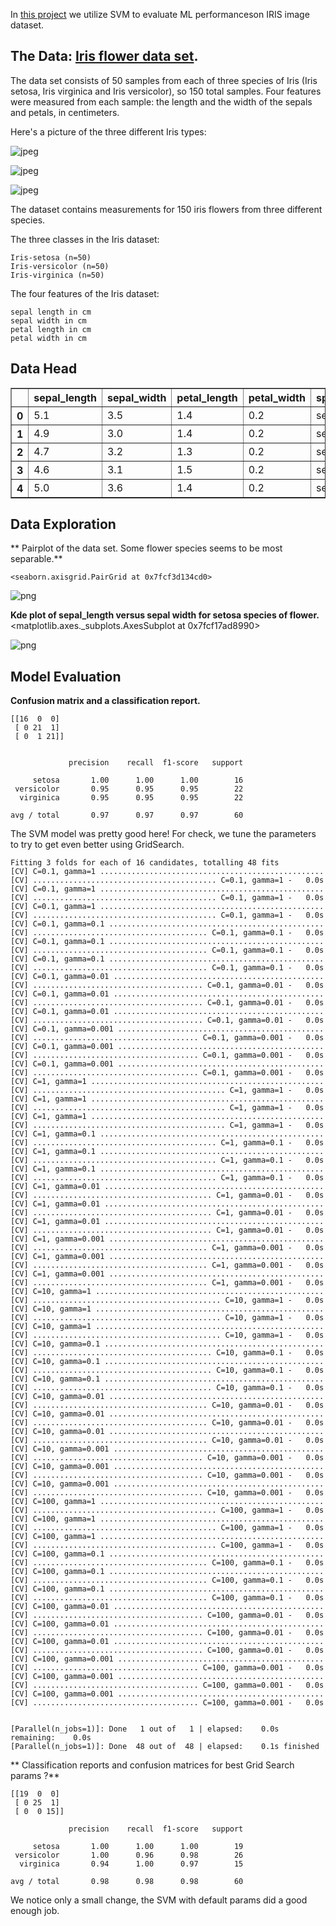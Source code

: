 In [this project](https://github.com/mbastola/machine-learning-in-python/tree/master/SVM/iris-dataset) we utilize SVM to evaluate ML performanceson IRIS image dataset.
 

## The Data: [Iris flower data set](http://en.wikipedia.org/wiki/Iris_flower_data_set). 

The data set consists of 50 samples from each of three species of Iris (Iris setosa, Iris virginica and Iris versicolor), so 150 total samples. Four features were measured from each sample: the length and the width of the sepals and petals, in centimeters.

Here's a picture of the three different Iris types:

![jpeg](https://github.com/mbastola/machine-learning-in-python/blob/master/SVM/iris-dataset/output_1_0.jpeg)

![jpeg](https://github.com/mbastola/machine-learning-in-python/blob/master/SVM/iris-dataset/output_2_0.jpeg)

![jpeg](https://github.com/mbastola/machine-learning-in-python/blob/master/SVM/iris-dataset/output_3_0.jpeg)


The dataset contains measurements for 150 iris flowers from three different species.

The three classes in the Iris dataset:

    Iris-setosa (n=50)
    Iris-versicolor (n=50)
    Iris-virginica (n=50)

The four features of the Iris dataset:

    sepal length in cm
    sepal width in cm
    petal length in cm
    petal width in cm

## Data Head

<div>
<table border="1" class="dataframe">
  <thead>
    <tr style="text-align: right;">
      <th></th>
      <th>sepal_length</th>
      <th>sepal_width</th>
      <th>petal_length</th>
      <th>petal_width</th>
      <th>species</th>
    </tr>
  </thead>
  <tbody>
    <tr>
      <th>0</th>
      <td>5.1</td>
      <td>3.5</td>
      <td>1.4</td>
      <td>0.2</td>
      <td>setosa</td>
    </tr>
    <tr>
      <th>1</th>
      <td>4.9</td>
      <td>3.0</td>
      <td>1.4</td>
      <td>0.2</td>
      <td>setosa</td>
    </tr>
    <tr>
      <th>2</th>
      <td>4.7</td>
      <td>3.2</td>
      <td>1.3</td>
      <td>0.2</td>
      <td>setosa</td>
    </tr>
    <tr>
      <th>3</th>
      <td>4.6</td>
      <td>3.1</td>
      <td>1.5</td>
      <td>0.2</td>
      <td>setosa</td>
    </tr>
    <tr>
      <th>4</th>
      <td>5.0</td>
      <td>3.6</td>
      <td>1.4</td>
      <td>0.2</td>
      <td>setosa</td>
    </tr>
  </tbody>
</table>
</div>


## Data Exploration

** Pairplot of the data set. Some flower species seems to be most separable.**

    <seaborn.axisgrid.PairGrid at 0x7fcf3d134cd0>


![png](output_9_1.png)


**Kde plot of sepal_length versus sepal width for setosa species of flower.**
    <matplotlib.axes._subplots.AxesSubplot at 0x7fcf17ad8990>




![png](output_11_1.png)


## Model Evaluation

**Confusion matrix and a classification report.**

    [[16  0  0]
     [ 0 21  1]
     [ 0  1 21]]


                 precision    recall  f1-score   support
    
         setosa       1.00      1.00      1.00        16
     versicolor       0.95      0.95      0.95        22
      virginica       0.95      0.95      0.95        22
    
    avg / total       0.97      0.97      0.97        60
    


The SVM model was pretty good here! For check, we tune the parameters to try to get even better using GridSearch.

    Fitting 3 folds for each of 16 candidates, totalling 48 fits
    [CV] C=0.1, gamma=1 ..................................................
    [CV] ......................................... C=0.1, gamma=1 -   0.0s
    [CV] C=0.1, gamma=1 ..................................................
    [CV] ......................................... C=0.1, gamma=1 -   0.0s
    [CV] C=0.1, gamma=1 ..................................................
    [CV] ......................................... C=0.1, gamma=1 -   0.0s
    [CV] C=0.1, gamma=0.1 ................................................
    [CV] ....................................... C=0.1, gamma=0.1 -   0.0s
    [CV] C=0.1, gamma=0.1 ................................................
    [CV] ....................................... C=0.1, gamma=0.1 -   0.0s
    [CV] C=0.1, gamma=0.1 ................................................
    [CV] ....................................... C=0.1, gamma=0.1 -   0.0s
    [CV] C=0.1, gamma=0.01 ...............................................
    [CV] ...................................... C=0.1, gamma=0.01 -   0.0s
    [CV] C=0.1, gamma=0.01 ...............................................
    [CV] ...................................... C=0.1, gamma=0.01 -   0.0s
    [CV] C=0.1, gamma=0.01 ...............................................
    [CV] ...................................... C=0.1, gamma=0.01 -   0.0s
    [CV] C=0.1, gamma=0.001 ..............................................
    [CV] ..................................... C=0.1, gamma=0.001 -   0.0s
    [CV] C=0.1, gamma=0.001 ..............................................
    [CV] ..................................... C=0.1, gamma=0.001 -   0.0s
    [CV] C=0.1, gamma=0.001 ..............................................
    [CV] ..................................... C=0.1, gamma=0.001 -   0.0s
    [CV] C=1, gamma=1 ....................................................
    [CV] ........................................... C=1, gamma=1 -   0.0s
    [CV] C=1, gamma=1 ....................................................
    [CV] ........................................... C=1, gamma=1 -   0.0s
    [CV] C=1, gamma=1 ....................................................
    [CV] ........................................... C=1, gamma=1 -   0.0s
    [CV] C=1, gamma=0.1 ..................................................
    [CV] ......................................... C=1, gamma=0.1 -   0.0s
    [CV] C=1, gamma=0.1 ..................................................
    [CV] ......................................... C=1, gamma=0.1 -   0.0s
    [CV] C=1, gamma=0.1 ..................................................
    [CV] ......................................... C=1, gamma=0.1 -   0.0s
    [CV] C=1, gamma=0.01 .................................................
    [CV] ........................................ C=1, gamma=0.01 -   0.0s
    [CV] C=1, gamma=0.01 .................................................
    [CV] ........................................ C=1, gamma=0.01 -   0.0s
    [CV] C=1, gamma=0.01 .................................................
    [CV] ........................................ C=1, gamma=0.01 -   0.0s
    [CV] C=1, gamma=0.001 ................................................
    [CV] ....................................... C=1, gamma=0.001 -   0.0s
    [CV] C=1, gamma=0.001 ................................................
    [CV] ....................................... C=1, gamma=0.001 -   0.0s
    [CV] C=1, gamma=0.001 ................................................
    [CV] ....................................... C=1, gamma=0.001 -   0.0s
    [CV] C=10, gamma=1 ...................................................
    [CV] .......................................... C=10, gamma=1 -   0.0s
    [CV] C=10, gamma=1 ...................................................
    [CV] .......................................... C=10, gamma=1 -   0.0s
    [CV] C=10, gamma=1 ...................................................
    [CV] .......................................... C=10, gamma=1 -   0.0s
    [CV] C=10, gamma=0.1 .................................................
    [CV] ........................................ C=10, gamma=0.1 -   0.0s
    [CV] C=10, gamma=0.1 .................................................
    [CV] ........................................ C=10, gamma=0.1 -   0.0s
    [CV] C=10, gamma=0.1 .................................................
    [CV] ........................................ C=10, gamma=0.1 -   0.0s
    [CV] C=10, gamma=0.01 ................................................
    [CV] ....................................... C=10, gamma=0.01 -   0.0s
    [CV] C=10, gamma=0.01 ................................................
    [CV] ....................................... C=10, gamma=0.01 -   0.0s
    [CV] C=10, gamma=0.01 ................................................
    [CV] ....................................... C=10, gamma=0.01 -   0.0s
    [CV] C=10, gamma=0.001 ...............................................
    [CV] ...................................... C=10, gamma=0.001 -   0.0s
    [CV] C=10, gamma=0.001 ...............................................
    [CV] ...................................... C=10, gamma=0.001 -   0.0s
    [CV] C=10, gamma=0.001 ...............................................
    [CV] ...................................... C=10, gamma=0.001 -   0.0s
    [CV] C=100, gamma=1 ..................................................
    [CV] ......................................... C=100, gamma=1 -   0.0s
    [CV] C=100, gamma=1 ..................................................
    [CV] ......................................... C=100, gamma=1 -   0.0s
    [CV] C=100, gamma=1 ..................................................
    [CV] ......................................... C=100, gamma=1 -   0.0s
    [CV] C=100, gamma=0.1 ................................................
    [CV] ....................................... C=100, gamma=0.1 -   0.0s
    [CV] C=100, gamma=0.1 ................................................
    [CV] ....................................... C=100, gamma=0.1 -   0.0s
    [CV] C=100, gamma=0.1 ................................................
    [CV] ....................................... C=100, gamma=0.1 -   0.0s
    [CV] C=100, gamma=0.01 ...............................................
    [CV] ...................................... C=100, gamma=0.01 -   0.0s
    [CV] C=100, gamma=0.01 ...............................................
    [CV] ...................................... C=100, gamma=0.01 -   0.0s
    [CV] C=100, gamma=0.01 ...............................................
    [CV] ...................................... C=100, gamma=0.01 -   0.0s
    [CV] C=100, gamma=0.001 ..............................................
    [CV] ..................................... C=100, gamma=0.001 -   0.0s
    [CV] C=100, gamma=0.001 ..............................................
    [CV] ..................................... C=100, gamma=0.001 -   0.0s
    [CV] C=100, gamma=0.001 ..............................................
    [CV] ..................................... C=100, gamma=0.001 -   0.0s


    [Parallel(n_jobs=1)]: Done   1 out of   1 | elapsed:    0.0s remaining:    0.0s
    [Parallel(n_jobs=1)]: Done  48 out of  48 | elapsed:    0.1s finished


** Classification reports and confusion matrices for best Grid Search params ?**

    [[19  0  0]
     [ 0 25  1]
     [ 0  0 15]]

                 precision    recall  f1-score   support
    
         setosa       1.00      1.00      1.00        19
     versicolor       1.00      0.96      0.98        26
      virginica       0.94      1.00      0.97        15
    
    avg / total       0.98      0.98      0.98        60
    


We notice only a small change, the SVM with default params did a good enough job.
